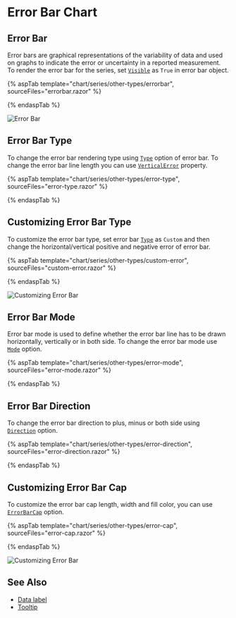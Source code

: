 # Error Bar Chart

## Error Bar

Error bars are graphical representations of the variability of data and used on graphs to indicate the error or uncertainty in a reported
measurement. To render the error bar for the series, set [`Visible`](https://help.syncfusion.com/cr/blazor/Syncfusion.Blazor~Syncfusion.Blazor.Charts.ErrorBarSettingsModel~Visible.html)
as `True` in error bar object.

{% aspTab template="chart/series/other-types/errorbar", sourceFiles="errorbar.razor" %}

{% endaspTab %}

![Error Bar](../images/othertypes/errorbar.png)

## Error Bar Type

To change the error bar rendering type using [`Type`](https://help.syncfusion.com/cr/blazor/Syncfusion.Blazor~Syncfusion.Blazor.Charts.ErrorBarSettingsModel~Type.html)
option of error bar. To change the error bar line length you can use [`VerticalError`](https://help.syncfusion.com/cr/blazor/Syncfusion.Blazor~Syncfusion.Blazor.Charts.ErrorBarSettingsModel~VerticalError.html)
property.

{% aspTab template="chart/series/other-types/error-type", sourceFiles="error-type.razor" %}

{% endaspTab %}

## Customizing Error Bar Type

To customize the error bar type, set error bar [`Type`](https://help.syncfusion.com/cr/blazor/Syncfusion.Blazor~Syncfusion.Blazor.Charts.ErrorBarSettingsModel~Type.htmll) as `Custom` and
then change the horizontal/vertical positive and negative error of error bar.

{% aspTab template="chart/series/other-types/custom-error", sourceFiles="custom-error.razor" %}

{% endaspTab %}

![Customizing Error Bar](../images/chart-types-images/custom-error-bar.png)

## Error Bar Mode

Error bar mode is used to define whether the error bar line has to be drawn horizontally, vertically or in both side.
To change the error bar mode use [`Mode`](https://help.syncfusion.com/cr/blazor/Syncfusion.Blazor~Syncfusion.Blazor.Charts.ErrorBarSettingsModel~Mode.html) option.

{% aspTab template="chart/series/other-types/error-mode", sourceFiles="error-mode.razor" %}

{% endaspTab %}

## Error Bar Direction

To change the error bar direction to plus, minus or both side using [`Direction`](https://help.syncfusion.com/cr/blazor/Syncfusion.Blazor~Syncfusion.Blazor.Charts.ErrorBarSettingsModel~Direction.html) option.

{% aspTab template="chart/series/other-types/error-direction", sourceFiles="error-direction.razor" %}

{% endaspTab %}

## Customizing Error Bar Cap

To customize the error bar cap length, width and fill color, you can use [`ErrorBarCap`](https://help.syncfusion.com/cr/blazor/Syncfusion.Blazor~Syncfusion.Blazor.Charts.ErrorBarSettingsModel~ErrorBarCap.html) option.

{% aspTab template="chart/series/other-types/error-cap", sourceFiles="error-cap.razor" %}

{% endaspTab %}

![Customizing Error Bar](../images/othertypes/errorbarcap-custom.png)

## See Also

* [Data label](../data-labels)
* [Tooltip](../tool-tip)